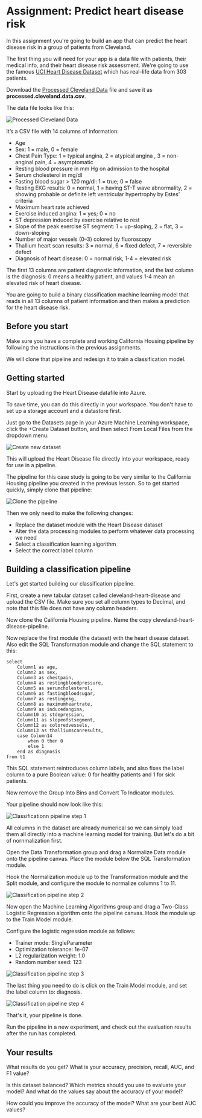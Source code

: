# Assignment: Predict heart disease risk

In this assignment you're going to build an app that can predict the heart disease risk in a group of patients from Cleveland.

The first thing you will need for your app is a data file with patients, their medical info, and their heart disease risk assessment. We're going to use the famous [UCI Heart Disease Dataset](https://archive.ics.uci.edu/ml/datasets/heart+Disease) which has real-life data from 303 patients.

Download the [Processed Cleveland Data](https://archive.ics.uci.edu/ml/machine-learning-databases/heart-disease/processed.cleveland.data) file and save it as **processed.cleveland.data.csv**.

The data file looks like this:

![Processed Cleveland Data](./assets/data.png)

It’s a CSV file with 14 columns of information:

* Age
* Sex: 1 = male, 0 = female
* Chest Pain Type: 1 = typical angina, 2 = atypical angina , 3 = non-anginal pain, 4 = asymptomatic
* Resting blood pressure in mm Hg on admission to the hospital
* Serum cholesterol in mg/dl
* Fasting blood sugar > 120 mg/dl: 1 = true; 0 = false
* Resting EKG results: 0 = normal, 1 = having ST-T wave abnormality, 2 = showing probable or definite left ventricular hypertrophy by Estes’ criteria
* Maximum heart rate achieved
* Exercise induced angina: 1 = yes; 0 = no
* ST depression induced by exercise relative to rest
* Slope of the peak exercise ST segment: 1 = up-sloping, 2 = flat, 3 = down-sloping
* Number of major vessels (0–3) colored by fluoroscopy
* Thallium heart scan results: 3 = normal, 6 = fixed defect, 7 = reversible defect
* Diagnosis of heart disease: 0 = normal risk, 1-4 = elevated risk

The first 13 columns are patient diagnostic information, and the last column is the diagnosis: 0 means a healthy patient, and values 1-4 mean an elevated risk of heart disease.

You are going to build a binary classification machine learning model that reads in all 13 columns of patient information and then makes a prediction for the heart disease risk.

## Before you start

Make sure you have a complete and working California Housing pipeline by following the instructions in the previous assignments. 

We will clone that pipeline and redesign it to train a classification model.

## Getting started

Start by uploading the Heart Disease datafile into Azure.

To save time, you can do this directly in your workspace. You don't have to set up a storage account and a datastore first. 

Just go to the Datasets page in your Azure Machine Learning workspace, click the +Create Dataset button, and then select From Local Files from the dropdown menu:

![Create new dataset](./assets/newdataset.png)

This will upload the Heart Disease file directly into your workspace, ready for use in a pipeline.

The pipeline for this case study is going to be very similar to the California Housing pipeline you created in the previous lesson. So to get started quickly, simply clone that pipeline: 

![Clone the pipeline](./assets/clonepipeline.png)

Then we only need to make the following changes:

* Replace the dataset module with the Heart Disease dataset
* Alter the data processing modules to perform whatever data processing we need
* Select a classification learning algorithm
* Select the correct label column

## Building a classification pipeline

Let's get started building our classification pipeline.

First, create a new tabular dataset called cleveland-heart-disease and upload the CSV file. Make sure you set all column types to Decimal, and note that this file does not have any column headers.

Now clone the California Housing pipeline. Name the copy cleveland-heart-disease-pipeline. 

Now replace the first module (the dataset) with the heart disease dataset. Also edit the SQL Transformation module and change the SQL statement to this:

```
select 
    Column1 as age,
    Column2 as sex,
    Column3 as chestpain,
    Column4 as restingbloodpressure,
    Column5 as serumcholesterol,
    Column6 as fastingbloodsugar,
    Column7 as restingekg,
    Column8 as maximumheartrate,
    Column9 as inducedangina,
    Column10 as stdepression,
    Column11 as slopeofstsegment,
    Column12 as coloredvessels,
    Column13 as thalliumscanresults,
    case Column14 
        when 0 then 0
        else 1
    end as diagnosis
from t1
```

This SQL statement reintroduces column labels, and also fixes the label column to a pure Boolean value: 0 for healthy patients and 1 for sick patients.

Now remove the Group Into Bins and Convert To Indicator modules.

Your pipeline should now look like this:

![Classificationn pipeline step 1](./assets/pipeline1.png)

All columns in the dataset are already numerical so we can simply load them all directly into a machine learning model for training. But let's do a bit of nornmalization first. 

Open the Data Transformation group and drag a Normalize Data module onto the pipeline canvas. Place the module below the SQL Transformation module. 

Hook the Normalization module up to the Transformation module and the Split module, and configure the module to normalize columns 1 to 11. 

![Classification pipeline step 2](./assets/pipeline2.png)

Now open the Machine Learning Algorithms group and drag a Two-Class Logistic Regression algorithm onto the pipeline canvas. Hook the module up to the Train Model module.

Configure the logistic regression module as follows:

* Trainer mode: SingleParameter
* Optimization tolerance: 1e-07
* L2 regularization weight: 1.0
* Random number seed: 123

![Classification pipeline step 3](./assets/pipeline3.png)

The last thing you need to do is click on the Train Model module, and set the label column to: diagnosis.

![Classification pipeline step 4](./assets/pipeline4.png)

That's it, your pipeline is done.

Run the pipeline in a new experiment, and check out the evaluation results after the run has completed.

## Your results

What results do you get? What is your accuracy, precision, recall, AUC, and F1 value?

Is this dataset balanced? Which metrics should you use to evaluate your model? And what do the values say about the accuracy of your model? 

How could you improve the accuracy of the model? What are your best AUC values? 

